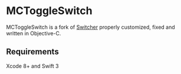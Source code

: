 # MCToggleSwitch

MCToggleSwitch is a fork of [Switcher](https://github.com/knn90/Switcher) properly customized, fixed and written in Objective-C.

## Requirements
Xcode 8+ and Swift 3
